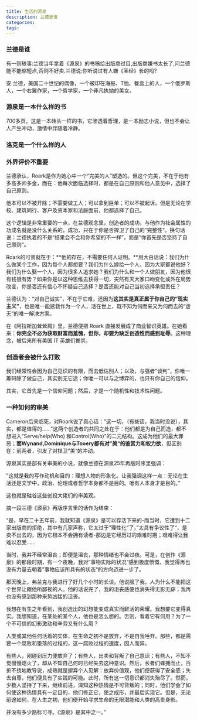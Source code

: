 ```yaml
---
title: 生活的源泉
description: 兰德是谁
categories:
tags:
---
```


### 兰德是谁

有一则轶事:兰德当年拿着《源泉》的书稿给出版商过目,出版商嫌书太长了,问兰德能不能缩短点,否则不好卖.兰德说:你听说过有人嫌《圣经》长的吗?

安.兰德，美国二十世纪的偶像，一个被印在海报、T恤、餐盒上的人，一个俄罗斯人，一个右翼作家，一个哲学家，一个非凡执拗的美女。



### 源泉是一本什么样的书

700多页，这是一本砖头一样的书，它渗透着哲理，是一本励志小说，但也不会让人产生冲动，激情中伴随着冷静。



### 洛克是一个什么样的人





### 外界评价不重要

兰德承认，Roark是作为她心中一个“完美的人”塑造的。但这个完美，不在于他有多高多帅多金，而在：他每次面临选择时，都是在自己原则和他人意见中，选择了自己原则。

他本可以不被开除；不需要做工人；可以拿到巨单；可以不被起诉。但是无论在学校、建筑同行、客户及资本家和法庭面前，他都选择了自己。

这个逻辑是非常重要的一点，在兰德观念里，创造者的成功，与他作为社会属性的功成名就是没什么关系的，成功，只在于你是否捍卫了自己的”完整性“。换句话说：兰德执着的不是“结果会不会和你希望的不一样”，而是“你首先是否坚持了自己原则”。

Roark的可贵就在于：**他的存在，不需要任何人证明。**用大白话说：我们为什么做某个工作，因为每个人都想要？我们为什么嫁给一个人，因为大家都说他好？我们为什么娶一个人，因为很多人追求她？我们为什么和一个人做朋友，因为他很有钱很有势？如果你是以这种思维去获得一切，突然有天大家口吻变化或外在局势改变，你是否还有信心不怀疑自己选择？是否还能对自己当初选择承担责任？

兰德认为：“对自己诚实”，不在于它难，还因为**这其实是真正属于你自己的“现实主义”**，也是唯一能拯救作为一个人，活在世上，既不知为何而来又为何而去的“虚无”的唯一解决方案。

在《阿拉斯加耸耸肩》里，兰德便把 Roark 直接发展成了商业智识英雄。在她看来：**你完全不必为获取财富而羞愧，但你，却要为缺乏创造性而感到耻辱**。这种理念，被后来所有美国 IT 英雄们推崇。

### 创造者会被什么打败

我们经常性会因为自己见识的有限，而去低估别人；以及，与强者“谈判”，你唯一筹码除了做自己，其实别无它途；你唯一可以与之博弈的，也只有你自己的信仰。

其实，它首先是一个信仰问题；然后，才是一个随机性和技术性问题。



### 一种如何的审美

Cameron后来临死，对Roark说了真心话：”这一切，（有些话，我当时没说），其实，都是值得的……"这两个创造者的共同之处在于：他们都是为自己而造，都不想进入“Serve/help(Who) 和Control(Who)"的二元结构。这成为他们的最大罪恶；**而Wynand,Dominique与Tooery都有对”美“的鉴赏力和权力欲**，但区别在：前两者，引发了对捍卫”美“的冲动。

源泉其实是部有关审美的小说，就像兰德在源泉25年再版时序里强调：

”这就是我的写作动机和目的：理想人物的形象化。让我强调这样一点：无论在生活还是文学中，政治、伦理或者哲学本身都不是目的。唯有人本身才是目的。”

这也就是硅谷这些创投大佬们的审美观。

摘一段兰德《源泉》再版序言里的话作为结束：

“是，早在二十五年前，我就知道《源泉》是可以存活下来的-而当时，它遭到十二家出版商的拒绝，其中有几家声称，它太过于”理性化“了，”太具有争议性了“，是卖不出去的，因为它根本不会拥有读者-那边是它经历过的艰难时期；艰难得让我难以忍受......

当时，我并不经常沮丧；即便是沮丧，那种情绪也不会过夜。可是，在创作《源泉》的那段时期，有一个夜晚，我对”事物实际的状况“感到极度愤慨，我觉得再也没有力量去朝着”事物应该所具有的状态“的方向迈进一步了。

那天晚上，弗兰克与我进行了好几个小时的长谈。他说服了我，人为什么不能把这个世界让跟他所鄙视的人。他的话说完了，我的沮丧感便也消失得无影无踪；我再也没有感到那种来势凶猛的沮丧。

我想在有生之年看到，我创造出的幻想能变成真实而鲜活的荣耀。我想要它变得真实。我想知道，在某处的某个人，他也是怎么想的。否则，看着它有何用？为了一个不可信的幻影激动和辛劳又有什么用？

人类或其他任何活着的实体，在生命之初不是放弃，不是自我唾弃。那些，都是需要一个腐败和堕落的过程的，这一腐败过程的速度，因人而异。

有些人，刚碰到压力便放弃了；有些人，出卖和背叛了自己意识；有些人，不知不觉慢慢熄火了，却从不知自己何时已经失去这种意识。然后，长者们蜂拥而止，百折不挠地教导说，成熟就是摒弃个人见解：放弃价值观，他们便获得了安全感；失去自尊，他们便具有了实践的可能。此时，所有这一切意识都消失殆尽了。然而，少数人坚持了下来，继续前进，深知这种热情是不可背叛的；同时，他们学会了如何使这种热情具有一定目的，他们修正它，使之成形，并最后实现它。但是，无论前途如何，在人生之初，他们便开始寻求生命的无限潜能和人类的高贵身影。

并没有多少路标可寻。《源泉》是其中之一。”

